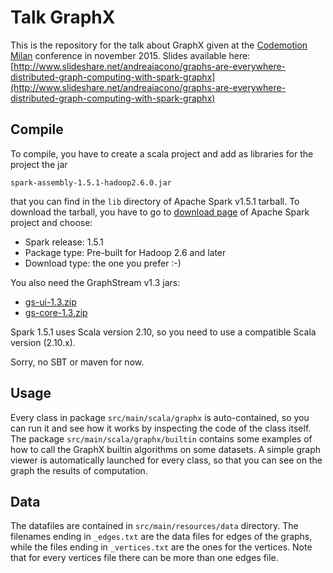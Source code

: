 # Talk GraphX
This is the repository for the talk about GraphX given at the [Codemotion Milan](http://milan2015.codemotionworld.com/) conference in november 2015. Slides available here: [http://www.slideshare.net/andreaiacono/graphs-are-everywhere-distributed-graph-computing-with-spark-graphx](http://www.slideshare.net/andreaiacono/graphs-are-everywhere-distributed-graph-computing-with-spark-graphx)

## Compile
To compile, you have to create a scala project and add as libraries for the project the jar

    spark-assembly-1.5.1-hadoop2.6.0.jar

that you can find in the `lib` directory of Apache Spark v1.5.1 tarball.
To download the tarball, you have to go to [download page](http://spark.apache.org/downloads.html) of Apache Spark project and choose:

* Spark release: 1.5.1
* Package type: Pre-built for Hadoop 2.6 and later
* Download type: the one you prefer  :-)

You also need the GraphStream v1.3 jars:

* [gs-ui-1.3.zip](http://graphstream-project.org/media/data/gs-ui-1.3.zip)
* [gs-core-1.3.zip](http://graphstream-project.org/media/data/gs-core-1.3.zip)

Spark 1.5.1 uses Scala version 2.10, so you need to use a compatible Scala version (2.10.x).

Sorry, no SBT or maven for now.

## Usage
Every class in package `src/main/scala/graphx` is auto-contained, so you can run it and see how it works by inspecting the code of the class itself.
The package `src/main/scala/graphx/builtin` contains some examples of how to call the GraphX builtin algorithms on some datasets.
A simple graph viewer is automatically launched for every class, so that you can see on the graph the results of computation.

## Data
The datafiles are contained in `src/main/resources/data` directory. The filenames ending in `_edges.txt` are the data files for edges of the graphs, while the files ending in `_vertices.txt` are the ones for the vertices.
Note that for every vertices file there can be more than one edges file.
